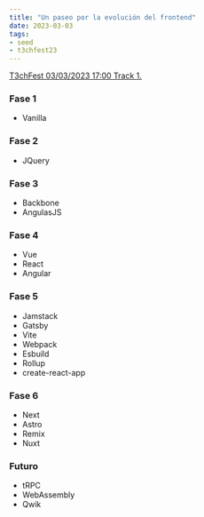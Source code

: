 ```yaml
---
title: "Un paseo por la evolución del frontend"
date: 2023-03-03
tags:
- seed
- t3chfest23
---
```


[T3chFest 03/03/2023 17:00 Track 1.](https://t3chfest.es/2023/programa/un-paseo-por-la-evolucion-del-frontend)

### Fase 1
- Vanilla

### Fase 2
- JQuery

### Fase 3
- Backbone
- AngulasJS

### Fase 4
- Vue
- React
- Angular

### Fase 5
- Jamstack
- Gatsby
- Vite
- Webpack
- Esbuild
- Rollup
- create-react-app

### Fase 6
- Next
- Astro
- Remix
- Nuxt

### Futuro
- tRPC
- WebAssembly
- Qwik
